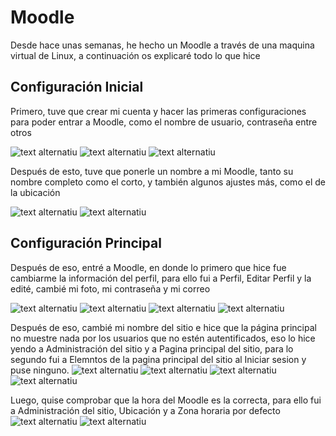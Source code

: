 # Moodle
Desde hace unas semanas, he hecho un Moodle a través de una maquina virtual de Linux, a continuación os explicaré todo lo que hice
## Configuración Inicial
Primero, tuve que crear mi cuenta y hacer las primeras configuraciones para poder entrar a Moodle, como el nombre de usuario, contraseña entre otros

![text alternatiu](1.png)
![text alternatiu](2.png)
![text alternatiu](3.png)

Después de esto, tuve que ponerle un nombre a mi Moodle, tanto su nombre completo como el corto, y también algunos ajustes más, como el de la ubicación

![text alternatiu](5.png)
![text alternatiu](6.png)
## Configuración Principal
Después de eso, entré a Moodle, en donde lo primero que hice fue cambiarme la información del perfil, para ello fui a Perfil, Editar Perfil y la edité, cambié mi foto, mi contraseña y mi correo

![text alternatiu](18.png)
![text alternatiu](19.png)
![text alternatiu](20.png)
![text alternatiu](7.png)

Después de eso, cambié mi nombre del sitio e hice que la página principal no muestre nada por los usuarios que no estén autentificados, eso lo hice yendo a Administración del sitio y a Pagina principal del sitio, para lo segundo fui a Elemntos de la pagina principal del sitio al Iniciar sesion y puse ninguno.
![text alternatiu](9.png)
![text alternatiu](10.png)
![text alternatiu](11.png)
![text alternatiu](12.png)

Luego, quise comprobar que la hora del Moodle es la correcta, para ello fui a Administración del sitio, Ubicación y a Zona horaria por defecto
![text alternatiu](14.png)
![text alternatiu](13.png)
